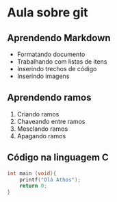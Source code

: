 # Aula sobre git

## Aprendendo Markdown 

- Formatando documento
- Trabalhando com listas de itens
- Inserindo trechos de código
- Inserindo imagens

## Aprendendo ramos

1. Criando ramos
2. Chaveando entre ramos
3. Mesclando ramos
4. Apagando ramos

## Código na linguagem C

```c
int main (void){
    printf("Olá Athos");
    return 0;
}
```
